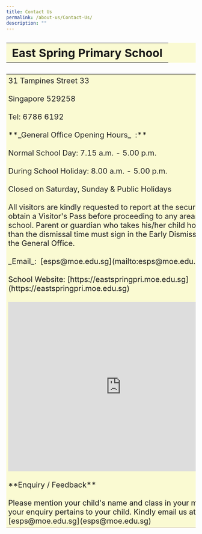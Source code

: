 ```yaml
---
title: Contact Us
permalink: /about-us/Contact-Us/
description: ""
---
```

<style>
table, th {
	background-color: lightgoldenrodyellow;
	font-size: 30px;
	
}
	td {
  border-bottom: 1px solid #CDC1A7;
	font-size: 20px;
	padding: 5px;
}
</style>

<table style="width:100%">
  <tbody><tr>
<th>
East Spring Primary School
		</th>
</tr></tbody></table><table style="width:100%">
  <tbody><tr>
<td>
31 Tampines Street 33
<br>
	<br>
Singapore 529258
<br><br>
Tel: 6786 6192
<br><br>
**_General Office Opening Hours_&nbsp;&nbsp;:**
<br><br>
Normal School Day: 7.15 a.m. - 5.00 p.m.
<br><br>
During School Holiday: 8.00 a.m. - 5.00 p.m.
<br><br>
Closed on Saturday, Sunday &amp; Public Holidays
<br><br>
All visitors are kindly requested to report at the security post to obtain a Visitor's Pass before proceeding to any areas of the school. Parent or guardian who takes his/her child home earlier than the dismissal time must sign in the Early Dismissal Book in the General Office.
<br><br>
_Email_:&nbsp;&nbsp;[esps@moe.edu.sg](mailto:esps@moe.edu.sg)
<br><br>
School Website: [https://eastspringpri.moe.edu.sg](https://eastspringpri.moe.edu.sg)
<br><br>
<iframe loading="lazy" allowfullscreen="" style="border:0;" height="450" width="600" src="https://www.google.com/maps/embed?pb=!1m18!1m12!1m3!1d3988.706031179161!2d103.95965111475401!3d1.3529445990132476!2m3!1f0!2f0!3f0!3m2!1i1024!2i768!4f13.1!3m3!1m2!1s0x31da3ce2b0e87141%3A0x55d7eb3bd1a15628!2sEast%20Spring%20Primary%20School!5e0!3m2!1sen!2ssg!4v1677217759607!5m2!1sen!2ssg"></iframe>
<br><br>
**Enquiry / Feedback**
<br><br>
Please mention your child's name and class in your message if your enquiry pertains to your child. Kindly email us at [esps@moe.edu.sg](esps@moe.edu.sg)
	<br>
		</td>
	</tr>
</tbody></table>